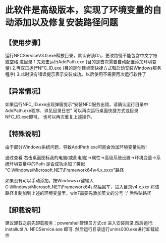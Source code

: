 # 此软件是高级版本，实现了环境变量的自动添加以及修复安装路径问题
## 【使用步骤】
运行NFCServiceV3.0.exe释放目录，默认安装D:\，更改路径不能包含中文字符或空格
进目录
1.先双击运行AddPath.exe  (目的是首次需要自动配置添加环境变量)
2.再双击运行NFC_ID.exe    (目的是创建桌面快捷方式和启动安装Windows服务程序)
3.此时没有错误提示表示安装成功。以后使用不需要再次运行软件了

## 【异常情况】
如果运行NFC_ID.exe出现弹窗提示“安装NFC服务出错，请确认运行目录中AddPath.exe程序，详见目录日志”
可以再次运行桌面快捷方式或目录NFC_ID.exe即可。
也可以再次重复上述操作。

## 【特殊说明】
由于部分Windows系统问题，导致AddPath.exe可能会添加环境变量失败!

通过查看 右击桌面图标我的电脑(或此电脑)->属性->高级系统设置->环境变量->系统环境变量中的Path
是否成功添加了类似 "C:\Windows\Microsoft.NET\Framework64\v4.x.xxxx"路径

如果没有可以手动添加，按Windows+r键输入 C:\Windows\Microsoft.NET\Framework64\ 然后回车，进入目录v4.x.xxx
将该路径复制加到上述的环境变量里。win7需要先添加英文的分号 ';' 后粘贴路径

## 【卸载说明】
建议卸载之前先卸载服务：powershell管理员方式cd 进入安装目录,然后运行: installutil /u NFCService.exe 即可.
然后运行目录运行unins000.exe进行卸载软件
